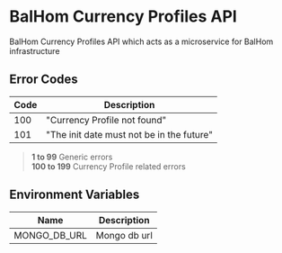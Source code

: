 # BalHom Currency Profiles API

BalHom Currency Profiles API which acts as a microservice for BalHom infrastructure

## Error Codes

| Code | Description                               |
|------|-------------------------------------------|
| 100  | "Currency Profile not found"              |
| 101  | "The init date must not be in the future" |

> **1 to 99** Generic errors \
> **100 to 199** Currency Profile related errors

## Environment Variables

| Name         | Description  |
|--------------|--------------|
| MONGO_DB_URL | Mongo db url |

